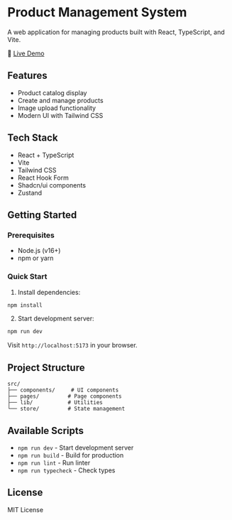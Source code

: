 # Product Management System

A web application for managing products built with React, TypeScript, and Vite.

🔗 [Live Demo](https://fdg312.github.io/test_alpha_project/products)

## Features

- Product catalog display
- Create and manage products
- Image upload functionality
- Modern UI with Tailwind CSS

## Tech Stack

- React + TypeScript
- Vite
- Tailwind CSS
- React Hook Form
- Shadcn/ui components
- Zustand

## Getting Started

### Prerequisites

- Node.js (v16+)
- npm or yarn

### Quick Start

1. Install dependencies:

```bash
npm install
```

2. Start development server:

```bash
npm run dev
```

Visit `http://localhost:5173` in your browser.

## Project Structure

```
src/
├── components/     # UI components
├── pages/         # Page components
├── lib/           # Utilities
└── store/         # State management
```

## Available Scripts

- `npm run dev` - Start development server
- `npm run build` - Build for production
- `npm run lint` - Run linter
- `npm run typecheck` - Check types

## License

MIT License

